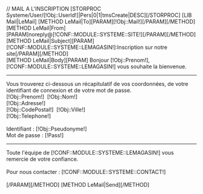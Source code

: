 // MAIL A L'INSCRIPTION
[STORPROC Systeme/User/[!Obj::UserId!]|Pers|0|1|tmsCreate|DESC][/STORPROC]
[LIB Mail|LeMail]
[METHOD LeMail|To][PARAM][!Obj::Mail!][/PARAM][/METHOD]
[METHOD LeMail|From][PARAM]noreply@[!CONF::MODULE::SYSTEME::SITE!][/PARAM][/METHOD]
[METHOD LeMail|Subject][PARAM][!CONF::MODULE::SYSTEME::LEMAGASIN!]:Inscription sur notre site[/PARAM][/METHOD]	
[METHOD LeMail|Body][PARAM]
	Bonjour [!Obj::Prenom!],<br />
	[!CONF::MODULE::SYSTEME::LEMAGASIN!] vous souhaite la bienvenue.
	<hr/>
	Vous trouverez ci-dessous un récapitulatif de vos coordonnées, de votre identifiant de connexion et de votre mot de passe.<br />
	[!Obj::Prenom!]&nbsp;&nbsp;[!Obj::Nom!]<br/>
	[!Obj::Adresse!]<br/>
	[!Obj::CodePostal!]&nbsp;&nbsp;[!Obj::Ville!]<br/>
	[!Obj::Telephone!]<br/><br/>
	Identifiant : [!Obj::Pseudonyme!]<br/>
	Mot de passe : [!Pass!]<br/>
	<hr/>
	Toute l'équipe de [!CONF::MODULE::SYSTEME::LEMAGASIN!] vous remercie de votre confiance.<br/><br/>
	Pour nous contacter : [!CONF::MODULE::SYSTEME::CONTACT!]<br/><br/>
	[/PARAM][/METHOD]
[METHOD LeMail|Send][/METHOD]

